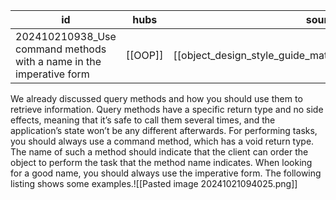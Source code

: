
| id                                                                  | hubs    | source                                                     |
| ------------------------------------------------------------------- | ------- | ---------------------------------------------------------- |
| 202410210938_Use command methods with a name in the imperative form | [[OOP]] | [[object_design_style_guide_matthias_noback.pdf#page=194]] |
We already discussed query methods and how you should use them to retrieve information. Query methods have a specific return type and no side effects, meaning that it’s safe to call them several times, and the application’s state won’t be any different
afterwards.
For performing tasks, you should always use a command method, which has a void return type. The name of such a method should indicate that the client can order the object to perform the task that the method name indicates. When looking for a good name, you should always use the imperative form. The following listing shows some examples.![[Pasted image 20241021094025.png]]
